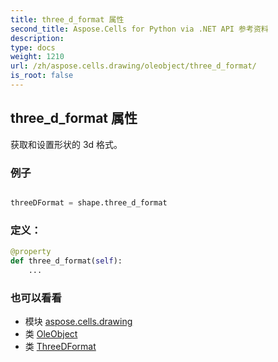 ```yaml
---
title: three_d_format 属性
second_title: Aspose.Cells for Python via .NET API 参考资料
description:
type: docs
weight: 1210
url: /zh/aspose.cells.drawing/oleobject/three_d_format/
is_root: false
---
```

## three_d_format 属性

获取和设置形状的 3d 格式。

### 例子

```python

threeDFormat = shape.three_d_format

```
### 定义：
```python
@property
def three_d_format(self):
    ...
```

### 也可以看看
* 模块 [aspose.cells.drawing](../../)
* 类 [OleObject](/cells/python-net/zh/aspose.cells.drawing/oleobject)
* 类 [ThreeDFormat](/cells/python-net/zh/aspose.cells.drawing/threedformat)
